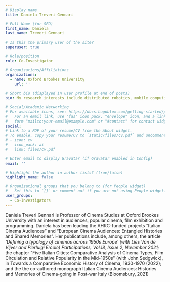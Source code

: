 ```yaml
---
# Display name
title: Daniela Treveri Gennari

# Full Name (for SEO)
first_name: Daniela 
last_name: Treveri Gennari

# Is this the primary user of the site?
superuser: true

# Role/position
role: Co-Investigator

# Organizations/Affiliations
organizations:
  - name: Oxford Brookes University
    url: ''

# Short bio (displayed in user profile at end of posts)
bio: My research interests include distributed robotics, mobile computing and programmable matter.

# Social/Academic Networking
# For available icons, see: https://docs.hugoblox.com/getting-started/page-builder/#icons
#   For an email link, use "fas" icon pack, "envelope" icon, and a link in the
#   form "mailto:your-email@example.com" or "#contact" for contact widget.
social:
# Link to a PDF of your resume/CV from the About widget.
# To enable, copy your resume/CV to `static/files/cv.pdf` and uncomment the lines below.
# - icon: cv
#   icon_pack: ai
#   link: files/cv.pdf

# Enter email to display Gravatar (if Gravatar enabled in Config)
email: ''

# Highlight the author in author lists? (true/false)
highlight_name: false

# Organizational groups that you belong to (for People widget)
#   Set this to `[]` or comment out if you are not using People widget.
user_groups:
  - Co-Investigators
---
```


Daniela Treveri Gennari is Professor of Cinema Studies at Oxford Brookes University with an interest in audiences, popular cinema, film exhibition and programming. Daniela has been leading the AHRC-funded projects “Italian Cinema Audiences” and “European Cinema Audiences: Entangled Histories and Shared Memories”. Her publications include, among others, the article <i>'Defining a typology of cinemas across 1950s Europe' (with Lies Van de Vijver and Pierluigi Ercole) Participations, Vol.18, Issue 2, November 2021;</i> the chapter "Five Italian Cities: Comparative Analysis of Cinema Types, Film Circulation and Relative Popularity in the Mid-1950s" (with John Sedgwick), in Towards a Comparative Economic History of Cinema, 1930-1970 (2022); and the the co-authored monograph Italian Cinema Audiences: Histories and Memories of Cinema-going in Post-war Italy (Bloomsbury, 2021)

